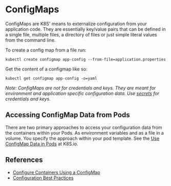 # ConfigMaps #

ConfigMaps are K8S' means to externalize configuration from your application code.  They are essentially key/value pairs that can be defined in a single file, multiple files, a directory of files or just simple literal values from the command line.

To create a config map from a file run:

```
kubectl create configmap app-config --from-file=application.properties
```

Get the content of a configmap like so:

```
kubectl get configmap app-config -o=yaml
```

*Note: ConfigMaps are not for credentials and keys.  They are meant for environment and application specific configuration data.  Use [secrets](https://kubernetes.io/docs/concepts/configuration/secret/) for credentials and keys.*

## Accessing ConfigMap Data from Pods ##

There are two primary approaches to access your configuration data from the containers within your Pods.  As environment variables and as a file in a volume.  You specify the approach within your pod template.  See the [Use ConfigMap Data in Pods](https://kubernetes.io/docs/tasks/configure-pod-container/configure-pod-configmap/) at K8S.io.


## References ##

- [Configure Containers Using a ConfigMap](https://kubernetes.io/docs/tasks/configure-pod-container/configmap/)
- [Configuration Best Practices](https://kubernetes.io/docs/concepts/configuration/overview/)